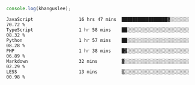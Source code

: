 ```js
console.log(khanguslee);
```

<!--START_SECTION:waka-->

```text
JavaScript                 16 hrs 47 mins  █████████████████▓░░░░░░░   70.72 %
TypeScript                 1 hr 58 mins    ██░░░░░░░░░░░░░░░░░░░░░░░   08.32 %
Python                     1 hr 57 mins    ██░░░░░░░░░░░░░░░░░░░░░░░   08.28 %
PHP                        1 hr 38 mins    █▓░░░░░░░░░░░░░░░░░░░░░░░   06.89 %
Markdown                   32 mins         ▓░░░░░░░░░░░░░░░░░░░░░░░░   02.29 %
LESS                       13 mins         ▒░░░░░░░░░░░░░░░░░░░░░░░░   00.98 %
```

<!--END_SECTION:waka-->

<!--
**khanguslee/khanguslee** is a ✨ _special_ ✨ repository because its `README.md` (this file) appears on your GitHub profile.

Here are some ideas to get you started:

- 🔭 I’m currently working on ...
- 🌱 I’m currently learning ...
- 👯 I’m looking to collaborate on ...
- 🤔 I’m looking for help with ...
- 💬 Ask me about ...
- 📫 How to reach me: ...
- 😄 Pronouns: ...
- ⚡ Fun fact: ...
-->
